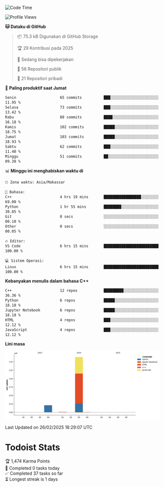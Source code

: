 <!--START_SECTION:waka-->
![Code Time](http://img.shields.io/badge/Code%20Time-119%20hrs%2028%20mins-blue)

![Profile Views](http://img.shields.io/badge/Profil%20dilihat-0-blue)

**🐱 Dataku di GitHub** 

> 📦 75.3 kB Digunakan di GitHub Storage 
 > 
> 🏆 29 Kontribusi pada 2025
 > 
> 💼 Sedang bisa dipekerjakan
 > 
> 📜 56 Repositori publik 
 > 
> 🔑 21 Repositori pribadi 
 > 
📅 **Paling produktif saat Jumat** 

```text
Senin                    65 commits          ███░░░░░░░░░░░░░░░░░░░░░░   11.95 % 
Selasa                   73 commits          ███░░░░░░░░░░░░░░░░░░░░░░   13.42 % 
Rabu                     88 commits          ████░░░░░░░░░░░░░░░░░░░░░   16.18 % 
Kamis                    102 commits         █████░░░░░░░░░░░░░░░░░░░░   18.75 % 
Jumat                    103 commits         █████░░░░░░░░░░░░░░░░░░░░   18.93 % 
Sabtu                    62 commits          ███░░░░░░░░░░░░░░░░░░░░░░   11.40 % 
Minggu                   51 commits          ██░░░░░░░░░░░░░░░░░░░░░░░   09.38 % 
```


📊 **Minggu ini menghabiskan waktu di** 

```text
🕑︎ Zona waktu: Asia/Makassar

💬 Bahasa: 
C++                      4 hrs 19 mins       █████████████████░░░░░░░░   69.00 % 
Python                   1 hr 55 mins        ████████░░░░░░░░░░░░░░░░░   30.85 % 
Git                      0 secs              ░░░░░░░░░░░░░░░░░░░░░░░░░   00.10 % 
Other                    0 secs              ░░░░░░░░░░░░░░░░░░░░░░░░░   00.05 % 

🔥 Editor: 
VS Code                  6 hrs 15 mins       █████████████████████████   100.00 % 

💻 Sistem Operasi: 
Linux                    6 hrs 15 mins       █████████████████████████   100.00 % 
```

**Kebanyakan menulis dalam bahasa C++** 

```text
C++                      12 repos            █████████░░░░░░░░░░░░░░░░   36.36 % 
Python                   6 repos             █████░░░░░░░░░░░░░░░░░░░░   18.18 % 
Jupyter Notebook         6 repos             █████░░░░░░░░░░░░░░░░░░░░   18.18 % 
HTML                     4 repos             ███░░░░░░░░░░░░░░░░░░░░░░   12.12 % 
JavaScript               4 repos             ███░░░░░░░░░░░░░░░░░░░░░░   12.12 % 
```



**Lini masa**

![Lines of Code chart](https://raw.githubusercontent.com/yusuf601/yusuf601/main/assets/bar_graph.png)


 Last Updated on 26/02/2025 18:29:07 UTC
<!--END_SECTION:waka-->
# Todoist Stats

<!-- TODO-IST:START -->
🏆  1,474 Karma Points           
🌸  Completed 0 tasks today           
✅  Completed 37 tasks so far           
⏳  Longest streak is 1 days
<!-- TODO-IST:END -->
